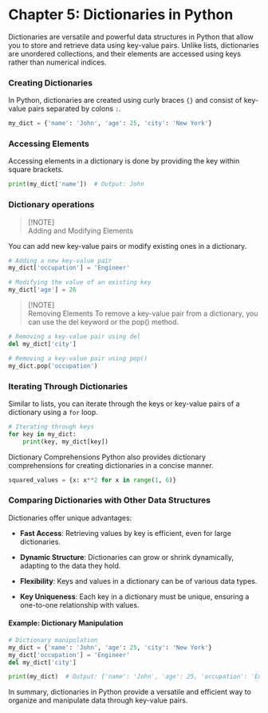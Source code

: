 # Chapter 5: Dictionaries in Python

Dictionaries are versatile and powerful data structures in Python that allow you to store and retrieve data using key-value pairs. Unlike lists, dictionaries are unordered collections, and their elements are accessed using keys rather than numerical indices.

### Creating Dictionaries

In Python, dictionaries are created using curly braces `{}` and consist of key-value pairs separated by colons `:`.

```python
my_dict = {'name': 'John', 'age': 25, 'city': 'New York'}
```

### Accessing Elements

Accessing elements in a dictionary is done by providing the key within square brackets.

```python
print(my_dict['name'])  # Output: John
```

### Dictionary operations

> [!NOTE]\
> Adding and Modifying Elements

You can add new key-value pairs or modify existing ones in a dictionary.


```python
# Adding a new key-value pair
my_dict['occupation'] = 'Engineer'

# Modifying the value of an existing key
my_dict['age'] = 26
```

> [!NOTE]\
> Removing Elements
To remove a key-value pair from a dictionary, you can use the del keyword or the pop() method.

```python
# Removing a key-value pair using del
del my_dict['city']

# Removing a key-value pair using pop()
my_dict.pop('occupation')
```

### Iterating Through Dictionaries

Similar to lists, you can iterate through the keys or key-value pairs of a dictionary using a `for` loop.

```python
# Iterating through keys
for key in my_dict:
    print(key, my_dict[key])
```
Dictionary Comprehensions
Python also provides dictionary comprehensions for creating dictionaries in a concise manner.

```python
squared_values = {x: x**2 for x in range(1, 6)}
```

### Comparing Dictionaries with Other Data Structures

Dictionaries offer unique advantages:

- **Fast Access**: Retrieving values by key is efficient, even for large dictionaries.

- **Dynamic Structure**: Dictionaries can grow or shrink dynamically, adapting to the data they hold.

- **Flexibility**: Keys and values in a dictionary can be of various data types.

- **Key Uniqueness**: Each key in a dictionary must be unique, ensuring a one-to-one relationship with values.

#### Example: Dictionary Manipulation

```python
# Dictionary manipulation
my_dict = {'name': 'John', 'age': 25, 'city': 'New York'}
my_dict['occupation'] = 'Engineer'
del my_dict['city']

print(my_dict)  # Output: {'name': 'John', 'age': 25, 'occupation': 'Engineer'}
```

In summary, dictionaries in Python provide a versatile and efficient way to organize and manipulate data through key-value pairs.